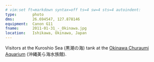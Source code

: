 ```yaml
---
# vim:set ft=markdown syntax=off ts=4 sw=4 sts=4 autoindent:
type:       photo
dms:        26.694547, 127.878146
equipment:  Canon G11
fname:      2011-01-31_-_Okinawa.jpg
location:   Ishikawa, Okinawa, Japan
---
```


Visitors at the Kuroshio Sea (黒潮の海) tank
at the [Okinawa Churaumi Aquarium][churaumi] (沖縄美ら海水族館).

[churaumi]: http://en.wikipedia.org/wiki/Okinawa_Churaumi_Aquarium
